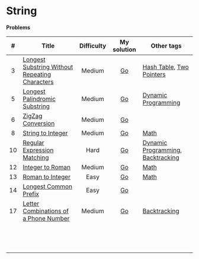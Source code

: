 # String



**Problems**

|  #   | Title                                                        | Difficulty |                         My solution                          | Other tags                                                   |
| :--: | ------------------------------------------------------------ | :--------: | :----------------------------------------------------------: | ------------------------------------------------------------ |
|  3   | [Longest Substring Without Repeating Characters](https://github.com/Apollo4634/LeetCode/blob/master/problem/hash_table/0003_LongestSubstringWithoutRepeatingCharacters.md) |   Medium   | [Go](https://github.com/Apollo4634/LeetCode/blob/master/solution/hash_table/LongestSubstring.java) | [Hash Table](https://github.com/Apollo4634/LeetCode/blob/master/solution/hash_table/hash_table.md), [Two Pointers](https://github.com/Apollo4634/LeetCode/blob/master/solution/two_pointers/two_pointers.md) |
|  5   | [Longest Palindromic Substring](https://github.com/Apollo4634/LeetCode/blob/master/problem/string/0005_LongestPalindromicSubstring.md) |   Medium   | [Go](https://github.com/Apollo4634/LeetCode/blob/master/solution/string/LongestPalindromicSubstring.java) | [Dynamic Programming](https://github.com/Apollo4634/LeetCode/blob/master/solution/dynamic_programming/dynamic_programming.md) |
|  6   | [ZigZag Conversion](https://github.com/Apollo4634/LeetCode/blob/master/problem/string/0006_ZigZagConversion.md) |   Medium   | [Go](https://github.com/Apollo4634/LeetCode/blob/master/solution/string/ZigZagConversion.java) |                                                              |
|  8   | [String to Integer](https://github.com/Apollo4634/LeetCode/blob/master/problem/math/0008_StringToInteger.md) |   Medium   | [Go](https://github.com/Apollo4634/LeetCode/blob/master/solution/math/StringToInteger.java) | [Math](https://github.com/Apollo4634/LeetCode/blob/master/solution/math/math.md) |
|  10  | [Regular Expression Matching](https://github.com/Apollo4634/LeetCode/blob/master/problem/string/0010_RegularExpressionMatching.md) |    Hard    | [Go](https://github.com/Apollo4634/LeetCode/blob/master/solution/string/RegularExpressionMatching.java) | [Dynamic Programming](https://github.com/Apollo4634/LeetCode/blob/master/solution/dynamic_programming/dynamic_programming.md), [Backtracking](https://github.com/Apollo4634/LeetCode/blob/master/solution/backtracking/backtracking.md) |
|  12  | [Integer to Roman](https://github.com/Apollo4634/LeetCode/blob/master/problem/math/0012_IntegerToRoman.md) |   Medium   | [Go](https://github.com/Apollo4634/LeetCode/blob/master/solution/math/IntegerToRoman.java) | [Math](https://github.com/Apollo4634/LeetCode/blob/master/solution/math/math.md) |
|  13  | [Roman to Integer](https://github.com/Apollo4634/LeetCode/blob/master/problem/math/0013_RomanToInteger.md) |    Easy    | [Go](https://github.com/Apollo4634/LeetCode/blob/master/solution/math/RomanToInteger.java) | [Math](https://github.com/Apollo4634/LeetCode/blob/master/solution/math/math.md) |
|  14  | [Longest Common Prefix](https://github.com/Apollo4634/LeetCode/blob/master/problem/string/0014_LongestCommonPrefix.md) |    Easy    | [Go](https://github.com/Apollo4634/LeetCode/blob/master/solution/string/LongestCommonPrefix.java) |                                                              |
|  17  | [Letter Combinations of a Phone Number](https://github.com/Apollo4634/LeetCode/blob/master/problem/string/0017_LetterCombinationsOfAPhoneNumber.md) |   Medium   | [Go](https://github.com/Apollo4634/LeetCode/blob/master/solution/string/LetterCombinationsOfAPhoneNumber.java) | [Backtracking](https://github.com/Apollo4634/LeetCode/blob/master/solution/backtracking/backtracking.md) |
|      |                                                              |            |                                                              |                                                              |
|      |                                                              |            |                                                              |                                                              |
|      |                                                              |            |                                                              |                                                              |
|      |                                                              |            |                                                              |                                                              |
|      |                                                              |            |                                                              |                                                              |
|      |                                                              |            |                                                              |                                                              |
|      |                                                              |            |                                                              |                                                              |
|      |                                                              |            |                                                              |                                                              |
|      |                                                              |            |                                                              |                                                              |
|      |                                                              |            |                                                              |                                                              |
|      |                                                              |            |                                                              |                                                              |
|      |                                                              |            |                                                              |                                                              |
|      |                                                              |            |                                                              |                                                              |

